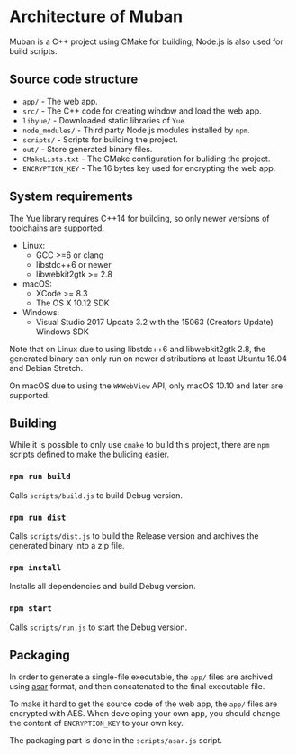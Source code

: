 # Architecture of Muban

Muban is a C++ project using CMake for building, Node.js is also used for build
scripts.

## Source code structure

* `app/` - The web app.
* `src/` - The C++ code for creating window and load the web app.
* `libyue/` - Downloaded static libraries of `Yue`.
* `node_modules/` - Third party Node.js modules installed by `npm`.
* `scripts/` - Scripts for building the project.
* `out/` - Store generated binary files.
* `CMakeLists.txt` - The CMake configuration for buliding the project.
* `ENCRYPTION_KEY` - The 16 bytes key used for encrypting the web app.

## System requirements

The Yue library requires C++14 for building, so only newer versions of
toolchains are supported.

* Linux:
  * GCC >=6 or clang
  * libstdc++6 or newer
  * libwebkit2gtk >= 2.8
* macOS:
  * XCode >= 8.3
  * The OS X 10.12 SDK
* Windows:
  * Visual Studio 2017 Update 3.2 with the 15063 (Creators Update) Windows SDK

Note that on Linux due to using libstdc++6 and libwebkit2gtk 2.8, the generated
binary can only run on newer distributions at least Ubuntu 16.04 and Debian
Stretch.

On macOS due to using the `WKWebView` API, only macOS 10.10 and later are
supported.

## Building

While it is possible to only use `cmake` to build this project, there are `npm`
scripts defined to make the buliding easier.

### `npm run build`

Calls `scripts/build.js` to build Debug version.

### `npm run dist`

Calls `scripts/dist.js` to build the Release version and archives the generated
binary into a zip file.

### `npm install`

Installs all dependencies and build Debug version.

### `npm start`

Calls `scripts/run.js` to start the Debug version.

## Packaging

In order to generate a single-file executable, the `app/` files are archived
using [asar](https://github.com/electron/asar) format, and then concatenated
to the final executable file.

To make it hard to get the source code of the web app, the `app/` files are
encrypted with AES. When developing your own app, you should change the content
of `ENCRYPTION_KEY` to your own key.

The packaging part is done in the `scripts/asar.js` script.
